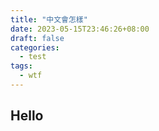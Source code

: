 ```yaml
---
title: "中文會怎樣"
date: 2023-05-15T23:46:26+08:00
draft: false
categories:
  - test
tags:
  - wtf 
---
```


## Hello